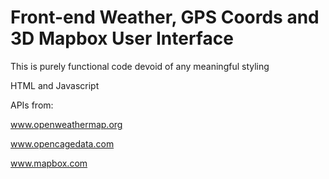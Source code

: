 # Front-end Weather, GPS Coords and 3D Mapbox User Interface

This is purely functional code devoid of any meaningful styling

HTML and Javascript 

APIs from:

www.openweathermap.org

www.opencagedata.com

www.mapbox.com

